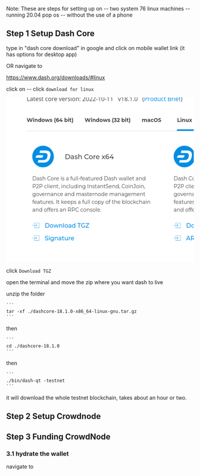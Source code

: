 Note: These are steps for setting up on
		-- two system 76 linux machines
		-- running 20.04 pop os 
		-- without the use of a phone


## Step 1 Setup Dash Core 

type in "dash core download" in google 
	and click on mobile wallet link (it has options for 
	desktop app)

OR navigate to 

https://www.dash.org/downloads/#linux


click on
-- click `download for linux`


![Download TGZ pic](./assets/001_001_dash_core_download.png)

click `Download TGZ`

open the terminal and move the zip where you want dash to live

unzip the folder

	```	
	tar -xf ./dashcore-18.1.0-x86_64-linux-gnu.tar.gz
	```

then

	```
	cd ./dashcore-18.1.0
	```
then 

	```
	./bin/dash-qt -testnet
	```

it will download the whole testnet blockchain, 
takes about an hour or two. 


## Step 2 Setup Crowdnode 






## Step 3 Funding CrowdNode


### 3.1 hydrate the wallet

navigate to 



